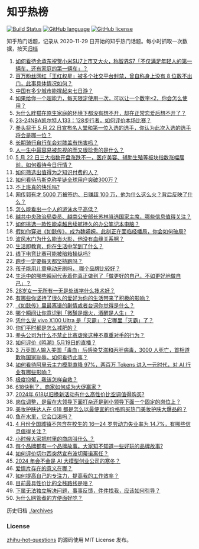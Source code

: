 # 知乎热榜
[![Build Status](https://github.com/ToWeLong/zhihu-hot-questions/workflows/CI/badge.svg)](https://github.com/ToWeLong/zhihu-hot-questions/actions)
[![GitHub language](https://img.shields.io/badge/language-golang-orange.svg)](https://golang.org/)
[![GitHub license](https://img.shields.io/github/license/ToWeLong/zhihu-hot-questions)](https://github.com/ToWeLong/zhihu-hot-questions/blob/main/LICENSE)

知乎热门话题，记录从 2020-11-29 日开始的知乎热门话题。每小时抓取一次数据，按天[归档](./archives)

<!-- BEGIN -->

1. [如何看待余承东祝贺小米SU7上市又大火，称智界S7「不仅满足年轻人的第一辆车，还有家庭的第一辆车」？](https://www.zhihu.com/question/656688949)
1. [百万粉丝网红「王红权星」被多个社交平台封禁，曾自称身上没有 8 位数不出门，此事具体情况如何？](https://www.zhihu.com/question/656784157)
1. [中国有多少城市能撑起来七日游？](https://www.zhihu.com/question/652919609)
1. [如果给你一个超能力，每天限定使用一次，可以让一个数字×2，你会怎么使用？](https://www.zhihu.com/question/656492809)
1. [为什么胖猫在原生家庭的环境下都没有想不开，却在正常恋爱后想不开了？](https://www.zhihu.com/question/656634762)
1. [23-24NBA凯尔特人133：128步行者，如何评价本场比赛？](https://www.zhihu.com/question/656794511)
1. [拳头将于 5 月 22 日宣布名人堂和第一位入选的选手，你认为此次入选的选手将会是哪一位？](https://www.zhihu.com/question/656574053)
1. [长期骑行自行车会对膝盖有伤害吗？](https://www.zhihu.com/question/656408331)
1. [人一生中最容易被忽视的而又很珍贵的是什么？](https://www.zhihu.com/question/656497855)
1. [5 月 22 日三大指数开盘涨跌不一，医疗美容、辅助生殖等板块指数涨幅居前，如何看待今日行情？](https://www.zhihu.com/question/656786889)
1. [如何筛选出值得为之知识付费的人？](https://www.zhihu.com/question/655952106)
1. [如何看待马斯克称星链全球用户突破300万？](https://www.zhihu.com/question/656679757)
1. [不上班真的快乐吗?](https://www.zhihu.com/question/656173585)
1. [网传郭有才 5000 万被签约、日赚超 100 万，他为什么这么火？背后反映了什么？](https://www.zhihu.com/question/656694087)
1. [怎么能看出一个人的游泳水平高低？](https://www.zhihu.com/question/655448955)
1. [越共中央政治局委员、越南公安部长苏林当选国家主席，哪些信息值得关注？](https://www.zhihu.com/question/656789847)
1. [如何挑选一款性能卓越且续航持久的办公笔记本电脑？](https://www.zhihu.com/question/656017084)
1. [假如你穿进《如懿传》，成为魏嬿婉，此刻正在面临经幡局，你会如何破局?](https://www.zhihu.com/question/656006657)
1. [波风水门为什么能当火影，他没有血缘关系啊？](https://www.zhihu.com/question/63446956)
1. [生活即教育，你在生活中学到了什么？](https://www.zhihu.com/question/653858431)
1. [线下电竞比赛可能被暗箱操纵吗?](https://www.zhihu.com/question/652820430)
1. [跑步一定要每天都坚持跑吗？](https://www.zhihu.com/question/655986825)
1. [孩子能用儿童电动牙刷吗， 哪个品牌比较好？](https://www.zhihu.com/question/655246176)
1. [生活中的哪些瞬间代表着你真正做到了「做更好的自己，不如更好地做自己」？](https://www.zhihu.com/question/653434019)
1. [28岁女一无所有一无是处该学什么技术好？](https://www.zhihu.com/question/653309791)
1. [有哪些你坚持了很久的爱好为你的生活带来了积极的影响？](https://www.zhihu.com/question/653434021)
1. [《如懿传》里最离谱的剧情或者台词你觉得是什么？](https://www.zhihu.com/question/653371194)
1. [哪个瞬间让你意识到「微醺是烟火，酒醒是人生」？](https://www.zhihu.com/question/653431643)
1. [凭什么说 vivo X100 Ultra 是「灭霸」？它哪里「灭霸」了？](https://www.zhihu.com/question/656735936)
1. [你们平时都是怎么减肥的？](https://www.zhihu.com/question/656078166)
1. [拳头公司为什么不禁止比赛虐泉这种不尊重对手的行为？](https://www.zhihu.com/question/656641763)
1. [如何评价《鸣潮》5月19日的直播？](https://www.zhihu.com/question/656533832)
1. [3 万英国人输入美国「毒血」后感染艾滋和丙肝病毒，3000 人死亡，首相道歉称国家耻辱，如何看待此事？](https://www.zhihu.com/question/656713985)
1. [如何看待阿里云主力模型直降 97%，两百万 Tokens 进入一元时代，对 AI 行业有哪些影响？](https://www.zhihu.com/question/656741003)
1. [极度抑郁，我该怎样自救？](https://www.zhihu.com/question/652598028)
1. [618快到了，商家如何成为大促赢家？](https://www.zhihu.com/question/656740639)
1. [2024年 618以旧换新活动有什么高性价比空调值得购买?](https://www.zhihu.com/question/656076001)
1. [岗位调整，是留在大领导下面打杂还是到小领导下面一个固定的岗位上？](https://www.zhihu.com/question/656054659)
1. [美妆护肤达人在 618 都是怎么以最便宜的价格购买热门美妆护肤大爆品的？](https://www.zhihu.com/question/656591659)
1. [鱼在水里，它会口渴吗？](https://www.zhihu.com/question/655951908)
1. [4 月份全国城镇不包含在校生的 16—24 岁劳动力失业率为 14.7%，有哪些信息值得关注？](https://www.zhihu.com/question/656702230)
1. [小时候大家把村里的商店叫什么 ？](https://www.zhihu.com/question/653311283)
1. [每个品牌都有一个品牌故事，大家知不知道一些好玩的品牌故事?](https://www.zhihu.com/question/21257214)
1. [如何评价切尔西突然宣布波切蒂诺离任？](https://www.zhihu.com/question/656782557)
1. [2024 年会不会是 AI 大模型创业公司的寒冬？](https://www.zhihu.com/question/655559400)
1. [爱情片存在的意义在哪？](https://www.zhihu.com/question/380315325)
1. [如何提高自己的专注力，提高我的工作效率？](https://www.zhihu.com/question/655819087)
1. [目前最具性价比的全栈路线是啥？](https://www.zhihu.com/question/594662421)
1. [下属无法独立解决问题，事事反馈，件件找我，应该如何引导？](https://www.zhihu.com/question/656581107)
1. [为什么网管煮的方便面好吃？](https://www.zhihu.com/question/655107031)

<!-- END -->

历史归档 [./archives](./archives)


### License
[zhihu-hot-questions](https://github.com/towelong/zhihu-hot-questions) 的源码使用 MIT License 发布。